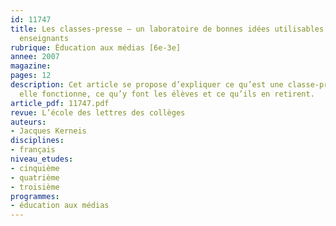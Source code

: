 ```yaml
---
id: 11747
title: Les classes-presse – un laboratoire de bonnes idées utilisables par tous les
  enseignants
rubrique: Éducation aux médias [6e-3e]
annee: 2007
magazine: 
pages: 12
description: Cet article se propose d’expliquer ce qu’est une classe-presse, comment
  elle fonctionne, ce qu’y font les élèves et ce qu’ils en retirent.
article_pdf: 11747.pdf
revue: L’école des lettres des collèges
auteurs:
- Jacques Kerneis
disciplines:
- français
niveau_etudes:
- cinquième
- quatrième
- troisième
programmes:
- éducation aux médias
---
```

